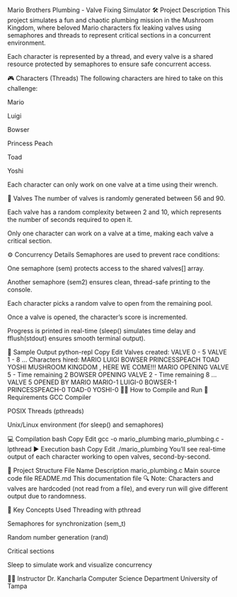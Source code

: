 Mario Brothers Plumbing - Valve Fixing Simulator
🛠️ Project Description
This project simulates a fun and chaotic plumbing mission in the Mushroom Kingdom, where beloved Mario characters fix leaking valves using semaphores and threads to represent critical sections in a concurrent environment.

Each character is represented by a thread, and every valve is a shared resource protected by semaphores to ensure safe concurrent access.

🎮 Characters (Threads)
The following characters are hired to take on this challenge:

Mario

Luigi

Bowser

Princess Peach

Toad

Yoshi

Each character can only work on one valve at a time using their wrench.

🚰 Valves
The number of valves is randomly generated between 56 and 90.

Each valve has a random complexity between 2 and 10, which represents the number of seconds required to open it.

Only one character can work on a valve at a time, making each valve a critical section.

⚙️ Concurrency Details
Semaphores are used to prevent race conditions:

One semaphore (sem) protects access to the shared valves[] array.

Another semaphore (sem2) ensures clean, thread-safe printing to the console.

Each character picks a random valve to open from the remaining pool.

Once a valve is opened, the character’s score is incremented.

Progress is printed in real-time (sleep() simulates time delay and fflush(stdout) ensures smooth terminal output).

🧪 Sample Output
python-repl
Copy
Edit
Valves created:
VALVE 0 - 5
VALVE 1 - 8
...
Characters hired:
MARIO
LUIGI
BOWSER
PRINCESSPEACH
TOAD
YOSHI
MUSHROOM KINGDOM , HERE WE COME!!!
MARIO OPENING VALVE 5 - Time remaining 2
BOWSER OPENING VALVE 2 - Time remaining 8
...
VALVE 5 OPENED BY MARIO
MARIO-1 LUIGI-0 BOWSER-1 PRINCESSPEACH-0 TOAD-0 YOSHI-0
🧑‍💻 How to Compile and Run
🔧 Requirements
GCC Compiler

POSIX Threads (pthreads)

Unix/Linux environment (for sleep() and semaphores)

💻 Compilation
bash
Copy
Edit
gcc -o mario_plumbing mario_plumbing.c -lpthread
▶️ Execution
bash
Copy
Edit
./mario_plumbing
You’ll see real-time output of each character working to open valves, second-by-second.

📁 Project Structure
File Name	Description
mario_plumbing.c	Main source code file
README.md	This documentation file
🔍 Note: Characters and valves are hardcoded (not read from a file), and every run will give different output due to randomness.

📝 Key Concepts Used
Threading with pthread

Semaphores for synchronization (sem_t)

Random number generation (rand)

Critical sections

Sleep to simulate work and visualize concurrency

👨‍🏫 Instructor
Dr. Kancharla
Computer Science Department
University of Tampa

